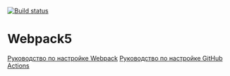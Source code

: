 [![Build status](https://ci.appveyor.com/api/projects/status/llp1vmhmh0d21abw?svg=true)](https://ci.appveyor.com/project/GaliullinAR/continuous-deploy-x3xi6)

# Webpack5


[Руководство по настройке Webpack](https://webpack.js.org/guides/)
[Руководство по настройке GitHub Actions](https://docs.github.com/en/actions/quickstart)

